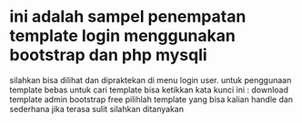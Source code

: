 # ini adalah sampel penempatan template login menggunakan bootstrap dan php mysqli
silahkan bisa dilihat dan dipraktekan di menu login user. untuk penggunaan template bebas
untuk cari template bisa ketikkan kata kunci ini : download template admin bootstrap free
pilihlah template yang bisa kalian handle dan sederhana jika terasa sulit silahkan ditanyakan
